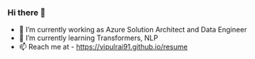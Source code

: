 ### Hi there 👋


- 🔭 I’m currently working as Azure Solution Architect and Data Engineer
- 🌱 I’m currently learning Transformers, NLP
- 📫 Reach me at - https://vipulrai91.github.io/resume

<!--
**vipulrai91/vipulrai91** is a ✨ _special_ ✨ repository because its `README.md` (this file) appears on your GitHub profile.

Here are some ideas to get you started:

- 🔭 I’m currently working on Computer Vision, NLP and Deep Learning 
- 🌱 I’m currently learning Transaformers, NLP
- 👯 I’m looking to collaborate on ...
- 🤔 I’m looking for help with open source 
- 💬 Ask me about ...
- 📫 How to reach me: ...
- 😄 Pronouns: ...
- ⚡ Fun fact: ...
-->
